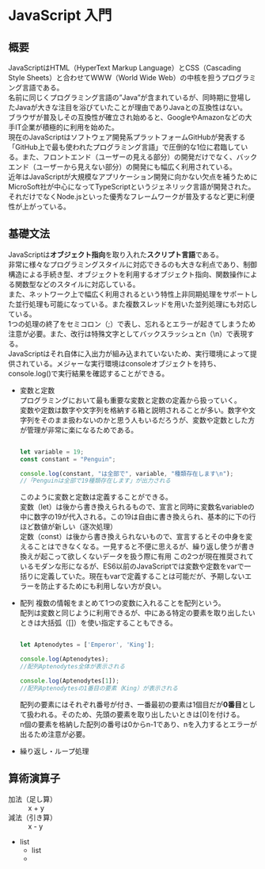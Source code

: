 # JavaScript 入門

## 概要

JavaScriptはHTML（HyperText Markup Language）とCSS（Cascading Style Sheets）と合わせてWWW（World Wide Web）の中核を担うプログラミング言語である。  
名前に同じくプログラミング言語の”Java”が含まれているが、同時期に登場したJavaが大きな注目を浴びていたことが理由でありJavaとの互換性はない。  
ブラウザが普及しその互換性が確立され始めると、GoogleやAmazonなどの大手IT企業が積極的に利用を始めた。  
現在のJavaScriptはソフトウェア開発系プラットフォームGitHubが発表する「GitHub上で最も使われたプログラミング言語」で圧倒的な1位に君臨している。また、フロントエンド（ユーザーの見える部分）の開発だけでなく、バックエンド（ユーザーから見えない部分）の開発にも幅広く利用されている。  
近年はJavaScriptが大規模なアプリケーション開発に向かない欠点を補うためにMicroSoft社が中心になってTypeScriptというジェネリック言語が開発された。それだけでなくNode.jsといった優秀なフレームワークが普及するなど更に利便性が上がっている。  


## 基礎文法

JavaScriptは**オブジェクト指向**を取り入れた**スクリプト言語**である。  
非常に様々なプログラミングスタイルに対応できるのも大きな利点であり、制御構造による手続き型、オブジェクトを利用するオブジェクト指向、関数操作による関数型などのスタイルに対応している。  
また、ネットワーク上で幅広く利用されるという特性上非同期処理をサポートした並行処理も可能になっている。また複数スレッドを用いた並列処理にも対応している。  
1つの処理の終了をセミコロン（;）で表し、忘れるとエラーが起きてしまうため注意が必要。また、改行は特殊文字としてバックスラッシュとn（\n）で表現する。  
JavaScriptはそれ自体に入出力が組み込まれていないため、実行環境によって提供されている。メジャーな実行環境はconsoleオブジェクトを持ち、console.log()で実行結果を確認することができる。
+ 変数と定数  
  プログラミングにおいて最も重要な変数と定数の定義から扱っていく。  
  変数や定数は数字や文字列を格納する箱と説明されることが多い。数字や文字列をそのまま扱わないのかと思う人もいるだろうが、変数や定数とした方が管理が非常に楽になるためである。
  ~~~JavaScript

  let variable = 19;
  const constant = "Penguin";

  console.log(constant, "は全部で", variable, "種類存在します\n");
  //「Penguinは全部で19種類存在します」が出力される

  ~~~
  このように変数と定数は定義することができる。  
  変数（let）は後から書き換えられるもので、宣言と同時に変数名variableの中に数字の19が代入される。この19は自由に書き換えられ、基本的に下の行ほど数値が新しい（逐次処理）  
  定数（const）は後から書き換えられないもので、宣言するとその中身を変えることはできなくなる。一見すると不便に思えるが、繰り返し使うが書き換えが起こって欲しくないデータを扱う際に有用
  この2つが現在推奨されているモダンな形になるが、ES6以前のJavaScriptでは変数や定数をvarで一括りに定義していた。現在もvarで定義することは可能だが、予期しないエラーを防止するためにも利用しない方が良い。

+ 配列
  複数の情報をまとめて1つの変数に入れることを配列という。  
  配列は変数と同じように利用できるが、中にある特定の要素を取り出したいときは大括弧（[]）を使い指定することもできる。
  ~~~JavaScript

  let Aptenodytes = ['Emperor', 'King'];

  console.log(Aptenodytes);
  //配列Aptenodytes全体が表示される

  console.log(Aptenodytes[1]);
  //配列Aptenodytesの1番目の要素（King）が表示される

  ~~~
  配列の要素にはそれぞれ番号が付き、一番最初の要素は1個目だが**0番目**として扱われる。そのため、先頭の要素を取り出したいときは[0]を付ける。  
  n個の要素を格納した配列の番号は0からn-1であり、nを入力するとエラーが出るため注意が必要。

+ 繰り返し・ループ処理
  




## 算術演算子
<dl>
    <dt>加法（足し算）</dt>
    <dd>x + y</dd>
    <dt>減法（引き算）</dt>
    <dd>x - y</dd>
</dl>

- list
    - list
    - 